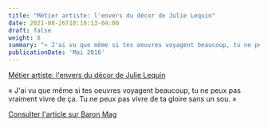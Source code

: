 ```yaml
---
title: "Métier artiste: l'envers du décor de Julie Lequin"
date: 2021-08-26T10:10:13-04:00
draft: false
weight: 8
summary: "« J'ai vu que même si tes oeuvres voyagent beaucoup, tu ne peux pas vraiment vivre de ça. Tu ne peux pas vivre de ta gloire sans un sou. »"
publicationDate: 'Mai 2016'
---
```


[Métier artiste: l'envers du décor de Julie Lequin](http://www.baronmag.com/2016/05/metier-artiste-julie-lequin/)

« J'ai vu que même si tes oeuvres voyagent beaucoup, tu ne peux pas vraiment vivre de ça. Tu ne peux pas vivre de ta gloire sans un sou. »

[Consulter l'article sur Baron Mag](http://www.baronmag.com/2016/05/metier-artiste-julie-lequin/)
